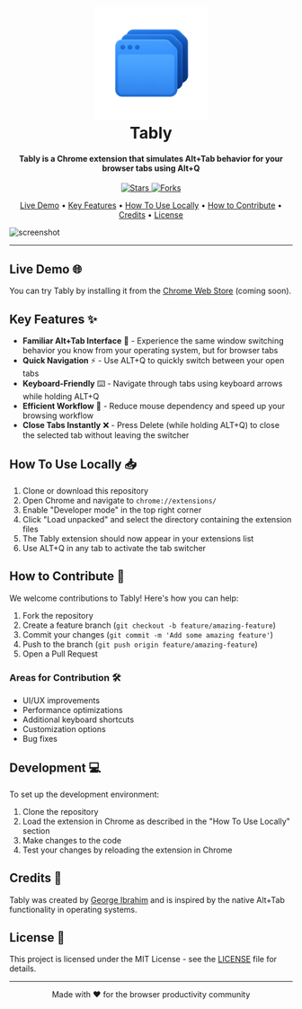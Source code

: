 <h1 align="center">
  <br>
    <img src="public/tably.png" alt="Tably" width="200">
  <br>
  Tably
  <br>
</h1>

<h4 align="center">Tably is a Chrome extension that simulates Alt+Tab behavior for your browser tabs using Alt+Q
</h4>

<p align="center">
  <a href="https://github.comhttps:/georgeibrahim1/Tably-Extension/stargazers">
    <img src="https://img.shields.io/github/stars/georgeibrahim1/Tably-Extension?style=social" alt="Stars">
  </a>
  <a href="https://github.com/georgeibrahim1/Tably-Extension/network/members">
    <img src="https://img.shields.io/github/forks/georgeibrahim1/Tably-Extension?style=social" alt="Forks">
  </a>
</p>

<div align = "center" >
</div>

<p align="center">
  <a href="#live-demo">Live Demo</a> •
  <a href="#key-features">Key Features</a> •
  <a href="#how-to-use-locally">How To Use Locally</a> •
  <a href="#how-to-contribute">How to Contribute</a> •
  <a href="#credits">Credits</a> •
  <a href="#license">License</a>
</p>

![screenshot](public/demo.gif)  

---

## Live Demo 🌐

You can try Tably by installing it from the [Chrome Web Store](https://chrome.google.com/webstore/detail/tably-tab-switcher/your-extension-id-here) (coming soon).

## Key Features ✨

* **Familiar Alt+Tab Interface** 🔄 - Experience the same window switching behavior you know from your operating system, but for browser tabs
* **Quick Navigation** ⚡ - Use ALT+Q to quickly switch between your open tabs
* **Keyboard-Friendly** ⌨️ - Navigate through tabs using keyboard arrows while holding ALT+Q
* **Efficient Workflow** 🎯 - Reduce mouse dependency and speed up your browsing workflow
* **Close Tabs Instantly** ❌ - Press Delete (while holding ALT+Q) to close the selected tab without leaving the switcher

## How To Use Locally 📥

1. Clone or download this repository
2. Open Chrome and navigate to `chrome://extensions/`
3. Enable "Developer mode" in the top right corner
4. Click "Load unpacked" and select the directory containing the extension files
5. The Tably extension should now appear in your extensions list
6. Use ALT+Q in any tab to activate the tab switcher

## How to Contribute 🤝

We welcome contributions to Tably! Here's how you can help:

1. Fork the repository
2. Create a feature branch (`git checkout -b feature/amazing-feature`)
3. Commit your changes (`git commit -m 'Add some amazing feature'`)
4. Push to the branch (`git push origin feature/amazing-feature`)
5. Open a Pull Request

### Areas for Contribution 🛠️
- UI/UX improvements
- Performance optimizations
- Additional keyboard shortcuts
- Customization options
- Bug fixes

## Development 💻

To set up the development environment:

1. Clone the repository
2. Load the extension in Chrome as described in the "How To Use Locally" section
3. Make changes to the code
4. Test your changes by reloading the extension in Chrome

## Credits 👏

Tably was created by [George Ibrahim](https://github.com/georgeibrahim1) and is inspired by the native Alt+Tab functionality in operating systems.

## License 📄

This project is licensed under the MIT License - see the [LICENSE](LICENSE) file for details.

---

<div align="center">
Made with ❤️ for the browser productivity community
</div>